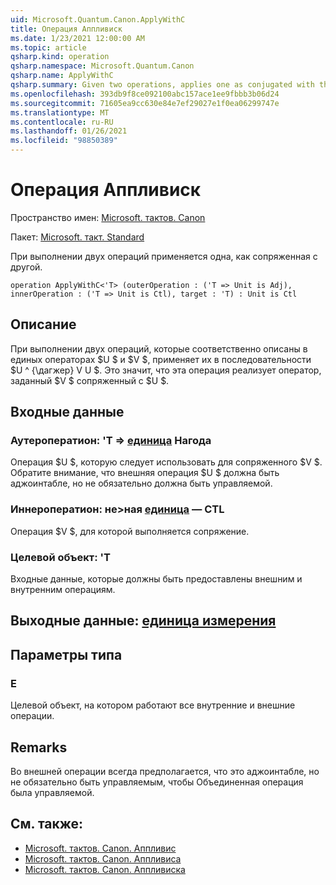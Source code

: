 ```yaml
---
uid: Microsoft.Quantum.Canon.ApplyWithC
title: Операция Аппливиск
ms.date: 1/23/2021 12:00:00 AM
ms.topic: article
qsharp.kind: operation
qsharp.namespace: Microsoft.Quantum.Canon
qsharp.name: ApplyWithC
qsharp.summary: Given two operations, applies one as conjugated with the other.
ms.openlocfilehash: 393db9f8ce092100abc157ace1ee9fbbb3b06d24
ms.sourcegitcommit: 71605ea9cc630e84e7ef29027e1f0ea06299747e
ms.translationtype: MT
ms.contentlocale: ru-RU
ms.lasthandoff: 01/26/2021
ms.locfileid: "98850389"
---
```

# <a name="applywithc-operation"></a>Операция Аппливиск

Пространство имен: [Microsoft. тактов. Canon](xref:Microsoft.Quantum.Canon)

Пакет: [Microsoft. такт. Standard](https://nuget.org/packages/Microsoft.Quantum.Standard)


При выполнении двух операций применяется одна, как сопряженная с другой.

```qsharp
operation ApplyWithC<'T> (outerOperation : ('T => Unit is Adj), innerOperation : ('T => Unit is Ctl), target : 'T) : Unit is Ctl
```


## <a name="description"></a>Описание

При выполнении двух операций, которые соответственно описаны в единых операторах $U $ и $V $, применяет их в последовательности $U ^ {\дагжер} V U $. Это значит, что эта операция реализует оператор, заданный $V $ сопряженный с $U $.

## <a name="input"></a>Входные данные

### <a name="outeroperation--t--unit--is-adj"></a>Аутероператион: 'T => [единица](xref:microsoft.quantum.lang-ref.unit)  Нагода

Операция $U $, которую следует использовать для сопряженного $V $. Обратите внимание, что внешняя операция $U $ должна быть аджоинтабле, но не обязательно должна быть управляемой.


### <a name="inneroperation--t--unit--is-ctl"></a>Иннероператион: не>ная [единица](xref:microsoft.quantum.lang-ref.unit)  — CTL

Операция $V $, для которой выполняется сопряжение.


### <a name="target--t"></a>Целевой объект: 'T

Входные данные, которые должны быть предоставлены внешним и внутренним операциям.



## <a name="output--unit"></a>Выходные данные: [единица измерения](xref:microsoft.quantum.lang-ref.unit)



## <a name="type-parameters"></a>Параметры типа

### <a name="t"></a>Е

Целевой объект, на котором работают все внутренние и внешние операции.

## <a name="remarks"></a>Remarks

Во внешней операции всегда предполагается, что это аджоинтабле, но не обязательно быть управляемым, чтобы Объединенная операция была управляемой.

## <a name="see-also"></a>См. также:

- [Microsoft. тактов. Canon. Аппливис](xref:Microsoft.Quantum.Canon.ApplyWith)
- [Microsoft. тактов. Canon. Аппливиса](xref:Microsoft.Quantum.Canon.ApplyWithA)
- [Microsoft. тактов. Canon. Аппливиска](xref:Microsoft.Quantum.Canon.ApplyWithCA)